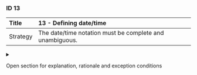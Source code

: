 ### ID 13

| Title    | __13 - Defining date/time__ |
| :----    | :---------- |
| Strategy | The date/time notation must be complete and unambiguous. |

<details><summary>

Open section for explanation, rationale and exception conditions 

</summary>

#### Explanation

Date and datetime notation must conform to W3C DTF Note ISO 8601 [\[7\]](../references.html).
This ensures unambiguous interpretation of date/time internationally.

Advice:
+ Use UTC and the "Z" as time zone designator;
+ Specify the time with seconds and milliseconds. If milliseconds are not known, use "000".

Example: `2020-02-07T14:55:42.000Z`

#### Rationale

The date/time notation according to W3C DTF Note ISO 8601 [\[7\]](../references.html) is defined in [TC021](https://energiedatawijzer.nl/documenten/tc021-vastlegging-datum-tijd-conventies/).

#### Exceptions

None.

</details>


